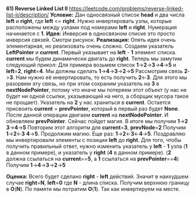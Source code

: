 **61) Reverse Linked List II**
https://leetcode.com/problems/reverse-linked-list-ii/description/
**Условие:**
Дан односвязный список **head** и два числа **left** и **right**, где **left** <= **right**. Нужно инвертировать узлы, которые расположены между узлами под номерами **left** и **right**. Нумерация начинается с **1**. 
**Идея:**
Инверсия в односвязном списке это просто инверсия связей. Смотри рисунок.
**Реализация:**
    Опять идея очень элементарная, но реализовать очень сложно.
    Создаем указатель **LeftPointer** и **current**. Первый указывает на **left** - **1** элемент списка. **current** мы будем динамически двигать до **right**.
    Теперь мы замутим следующий прикол:
    Для примера возьмем список **1**->**2**->**3**->**4**->**5** и **left**=**2**, **right**=**4**. Мы должны сделать **1**->**4**->**3**->**2**->**5**
    Рассмотрим связь **2**->**3**. Нам нужно её инвертировать, то есть получить **2**<-**3**. Для этого мы разорвем эту связь, но при этом сохраним указатель на **3** в **nextNodePointer**, потому что иначе мы потеряем этот объект (у нас не будет ни одной ссылки, указывающий на него, а сборщик мусора такое не прощает). Указатель на **2** у нас храниться в **current**. Остается присвоить **current** = **prevPointer**, который в первый раз будет **None**. После данной операции двигаем **current** на **nextNodePointer**. И обновляем **prevPointer**. Сейчас пойдет магия.
    В итоге мы получим **1**->**2** **3**->**4**->**5**
    Повторим этот алгоритм для **current**=**3**, **prevNode**=**2**
    Получим **1**->**2**<-**3** **4**->**5**. Продолжим магию.
    Еще раз: **1**->**2**<-**3**<-**4**->**5**. Поздравляю мы инвертировали элементы с позиции **left** до **right**. Для того, чтобы получить правильный ответ, нужно изменить указатель у **left** - **1** узла (**1** в данном примере), и указатель у **right** (**4** в данном примере). (**2** должна ссылаться на **current**==**5**, а **1** ссылаться на **prevPointer**==**4**)
    Получим **1**->**4**->**3**->**2**->**5**

**Оценка:**
    Всего будет сделано **right** - **left** действий. Значит в наихудшем случае **right**=**N**, **left**=**0** где **N** - длина списка. Получим верхнюю границу в **O**(**N**). По памяти мы потратим **O**(**1**). Так как инвертируем на месте.
